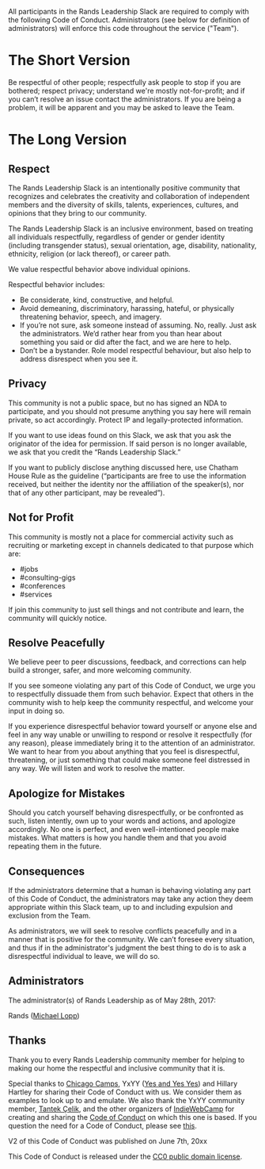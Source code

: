 All participants in the Rands Leadership Slack are required to comply with the following Code of Conduct. Administrators (see below for definition of administrators) will enforce this code throughout the service ("Team"). 

# The Short Version

Be respectful of other people; respectfully ask people to stop if you are bothered; respect privacy; understand we're mostly not-for-profit; and if you can’t resolve an issue contact the administrators. If you are being a problem, it will be apparent and you may be asked to leave the Team.

# The Long Version

## Respect

The Rands Leadership Slack is an intentionally positive community that recognizes and celebrates the creativity and collaboration of independent members and the diversity of skills, talents, experiences, cultures, and opinions that they bring to our community.

The Rands Leadership Slack is an inclusive environment, based on treating all individuals respectfully, regardless of gender or gender identity (including transgender status), sexual orientation, age, disability, nationality, ethnicity, religion (or lack thereof), or career path.

We value respectful behavior above individual opinions.

Respectful behavior includes:

* Be considerate, kind, constructive, and helpful.
* Avoid demeaning, discriminatory, harassing, hateful, or physically threatening behavior, speech, and imagery.
* If you’re not sure, ask someone instead of assuming. No, really. Just ask the administrators. We’d rather hear from you than hear about something you said or did after the fact, and we are here to help.
* Don’t be a bystander. Role model respectful behaviour, but also help to address disrespect when you see it. 

## Privacy

This community is not a public space, but no has signed an NDA to participate, and you should not presume anything you say here will remain private, so act accordingly. Protect IP and legally-protected information.

If you want to use ideas found on this Slack, we ask that you ask the originator of the idea for permission. If said person is no longer available, we ask that you credit the “Rands Leadership Slack.”

If you want to publicly disclose anything discussed here, use Chatham House Rule as the guideline (“participants are free to use the information received, but neither the identity nor the affiliation of the speaker(s), nor that of any other participant, may be revealed”).

## Not for Profit

This community is mostly not a place for commercial activity such as recruiting or marketing except in channels dedicated to that purpose which are:

* #jobs
* #consulting-gigs
* #conferences
* #services 

If join this community to just sell things and not contribute and learn, the community will quickly notice. 

## Resolve Peacefully

We believe peer to peer discussions, feedback, and corrections can help build a stronger, safer, and more welcoming community.

If you see someone violating any part of this Code of Conduct, we urge you to respectfully dissuade them from such behavior. Expect that others in the community wish to help keep the community respectful, and welcome your input in doing so.

If you experience disrespectful behavior toward yourself or anyone else and feel in any way unable or unwilling to respond or resolve it respectfully (for any reason), please immediately bring it to the attention of an administrator. We want to hear from you about anything that you feel is disrespectful, threatening, or just something that could make someone feel distressed in any way. We will listen and work to resolve the matter.

## Apologize for Mistakes

Should you catch yourself behaving disrespectfully, or be confronted as such, listen intently, own up to your words and actions, and apologize accordingly. No one is perfect, and even well-intentioned people make mistakes. What matters is how you handle them and that you avoid repeating them in the future.

## Consequences

If the administrators determine that a human is behaving violating any part of this Code of Conduct, the administrators may take any action they deem appropriate within this Slack team, up to and including expulsion and exclusion from the Team.

As administrators, we will seek to resolve conflicts peacefully and in a manner that is positive for the community. We can’t foresee every situation, and thus if in the administrator's judgment the best thing to do is to ask a disrespectful individual to leave, we will do so. 

## Administrators

The administrator(s) of Rands Leadership as of May 28th, 2017:

Rands ([Michael Lopp](mailto:feedback@randsinrepose.com))

## Thanks

Thank you to every Rands Leadership community member for helping to making our home the respectful and inclusive community that it is.

Special thanks to [Chicago Camps](http://chicagocamps.org/code-of-conduct/), YxYY ([Yes and Yes Yes](http://www.yesandyesyes.com/)) and Hillary Hartley for sharing their Code of Conduct with us. We consider them as examples to look up to and emulate. We also thank the YxYY community member, [Tantek Çelik](http://tantek.com/), and the other organizers of [IndieWebCamp](http://indiewebcamp.com/) for creating and sharing the [Code of Conduct](http://indiewebcamp.com/code-of-conduct) on which this one is based. If you question the need for a Code of Conduct, please see [this](http://indiewebcamp.com/code-of-conduct-why).

V2 of this Code of Conduct was published on June 7th, 20xx

This Code of Conduct is released under the [CC0 public domain license](https://creativecommons.org/publicdomain/zero/1.0/).
